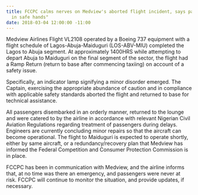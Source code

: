 ```yaml
---
title: FCCPC calms nerves on Medview's aborted flight incident, says passengers are
  in safe hands"
date: 2018-03-04 12:00:00 -11:00
---
```


Medview Airlines Flight VL2108 operated by a Boeing 737 equipment with a flight schedule of Lagos-Abuja-Maiduguri (LOS-ABV-MIU) completed the Lagos to Abuja segment.  At approximately 1400HRS while attempting to depart Abuja to Maiduguri on the final segment of the sector, the flight had a Ramp Return (return to base after commencing taxiing) on account of a safety issue.

Specifically, an indicator lamp signifying a minor disorder emerged.  The Captain, exercising the appropriate abundance of caution and in compliance with applicable safety standards aborted the flight and returned to base for technical assistance.  

All passengers disembarked in an orderly manner, returned to the lounge and were catered to by the airline in accordance with relevant Nigerian Civil Aviation Regulations regarding treatment of passengers during delays. Engineers are currently concluding minor repairs so that the aircraft can become operational.  The flight to Maiduguri is expected to operate shortly, either by same aircraft, or a redundancy/recovery plan that Medview has informed the Federal Competition and Consumer Protection Commission is in place.

FCCPC has been in communication with Medview, and the airline informs that, at no time was there an emergency, and passengers were never at risk. FCCPC will continue to monitor the situation, and provide updates, if necessary.  
